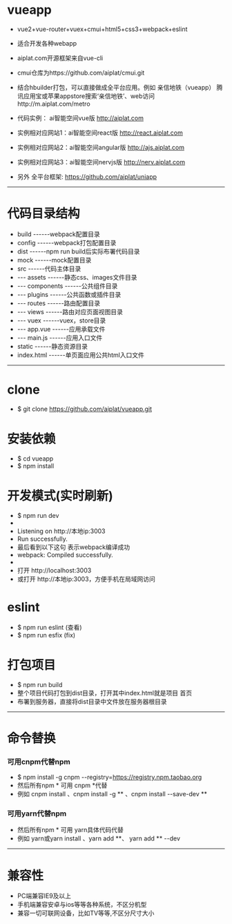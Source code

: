 # vueapp
 - vue2+vue-router+vuex+cmui+html5+css3+webpack+eslint
 - 适合开发各种webapp
 - aiplat.com开源框架来自vue-cli
 - cmui仓库为https://github.com/aiplat/cmui.git
 - 结合hbuilder打包，可以直接做成全平台应用。例如 亲信地铁（vueapp） 腾讯应用宝或苹果appstore搜索‘亲信地铁’、web访问http://m.aiplat.com/metro

 - 代码实例：      ai智能空间vue版     http://aiplat.com
 - 实例相对应网站1：ai智能空间react版   http://react.aiplat.com
 - 实例相对应网站2：ai智能空间angular版 http://ajs.aiplat.com
 - 实例相对应网站3：ai智能空间nervjs版  http://nerv.aiplat.com
 
 - 另外 全平台框架: https://github.com/aiplat/uniapp

---

# 代码目录结构

 - build           ------webpack配置目录
 - config          ------webpack打包配置目录
 - dist            ------npm run build后实际布署代码目录
 - mock            ------mock配置目录
 - src             ------代码主体目录
 - --- assets      ------静态css、images文件目录
 - --- components  ------公共组件目录
 - --- plugins     ------公共函数或插件目录
 - --- routes      ------路由配置目录
 - --- views       ------路由对应页面视图目录
 - --- vuex        ------vuex，store目录
 - --- app.vue     ------应用承载文件
 - --- main.js     ------应用入口文件
 - static          ------静态资源目录
 - index.html      ------单页面应用公共html入口文件

---

# clone
 - $ git clone https://github.com/aiplat/vueapp.git

# 安装依赖
 - $ cd vueapp
 - $ npm install

# 开发模式(实时刷新)
 - $ npm run dev
 - 
 - Listening on http://本地ip:3003
 - Run successfully.
 - 最后看到以下这句 表示webpack编译成功
 - webpack: Compiled successfully.
 - 
 - 打开 http://localhost:3003
 - 或打开 http://本地ip:3003，方便手机在局域网访问

# eslint
 - $ npm run eslint  (查看)
 - $ npm run esfix  (fix)

# 打包项目
 - $ npm run build
 - 整个项目代码打包到dist目录，打开其中index.html就是项目 首页
 - 布署到服务器，直接将dist目录中文件放在服务器根目录

---

# 命令替换

### 可用cnpm代替npm
 - $ npm install -g cnpm --registry=https://registry.npm.taobao.org
 - 然后所有npm * 可用 cnpm *代替 
 - 例如 cnpm install 、cnpm install -g ** 、cnpm install --save-dev **

### 可用yarn代替npm
 - 然后所有npm * 可用 yarn具体代码代替 
  - 例如 yarn或yarn install 、yarn add **、 yarn add ** --dev

---

# 兼容性
 - PC端兼容IE9及以上
 - 手机端兼容安卓与ios等等各种系统，不区分机型
 - 兼容一切可联网设备，比如TV等等,不区分尺寸大小
